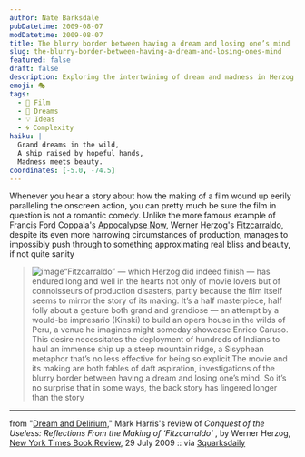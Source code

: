```yaml
---
author: Nate Barksdale
pubDatetime: 2009-08-07
modDatetime: 2009-08-07
title: The blurry border between having a dream and losing one’s mind
slug: the-blurry-border-between-having-a-dream-and-losing-ones-mind
featured: false
draft: false
description: Exploring the intertwining of dream and madness in Herzog's "Fitzcarraldo."
emoji: 🎭
tags:
  - 🎥 Film
  - 🌄 Dreams
  - 💡 Ideas
  - 🌀 Complexity
haiku: |
  Grand dreams in the wild,  
  A ship raised by hopeful hands,  
  Madness meets beauty.
coordinates: [-5.0, -74.5]
---
```


Whenever you hear a story about how the making of a film wound up eerily paralleling the onscreen action, you can pretty much be sure the film in question is not a romantic comedy. Unlike the more famous example of Francis Ford Coppala's [Appocalypse Now](http://en.wikipedia.org/wiki/Apocalypse_now), Werner Herzog's [Fitzcarraldo](http://en.wikipedia.org/wiki/Fitzcarraldo), despite its even more harrowing circumstances of production, manages to impossibly push through to something approximating real bliss and beauty, if not quite sanity

> ![image](http://culture-making.com/media/fitzcarraldo.jpg)“Fitzcarraldo” — which Herzog did indeed finish — has endured long and well in the hearts not only of movie lovers but of connoisseurs of production disasters, partly because the film itself seems to mirror the story of its making. It’s a half masterpiece, half folly about a gesture both grand and grandiose — an attempt by a would-be impresario (Kinski) to build an opera house in the wilds of Peru, a venue he imagines might someday showcase Enrico Caruso. This desire necessitates the deployment of hundreds of Indians to haul an immense ship up a steep mountain ridge, a Sisy­phean metaphor that’s no less effective for being so explicit.The movie and its making are both fables of daft aspiration, investigations of the blurry border between having a dream and losing one’s mind. So it’s no surprise that in some ways, the back story has lingered longer than the story

---

from "[Dream and Delirium](http://web.archive.org/web/20230704165538/https://www.nytimes.com/2009/08/02/books/review/Harris-t.html?ref=books)," Mark Harris's review of _Conquest of the Useless: Reflections From the Making of ‘Fitzcarraldo’_ , by Werner Herzog, [New York Times Book Review](http://web.archive.org/web/20230704165538/https://www.nytimes.com/2009/08/02/books/review/Harris-t.html?ref=books), 29 July 2009 :: via [3quarksdaily](http://web.archive.org/web/20240529002927/https://3quarksdaily.com/3quarksdaily/2009/08/fitzcarraldo.html)
